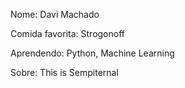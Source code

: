 Nome: Davi Machado

Comida favorita: Strogonoff

Aprendendo: Python, Machine Learning

Sobre: This is Sempiternal

